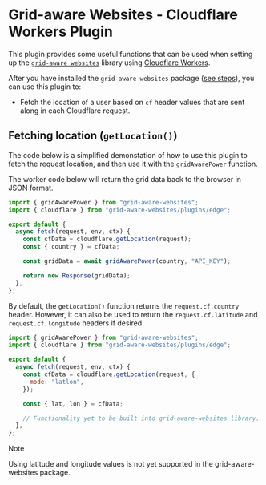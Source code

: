 # Grid-aware Websites - Cloudflare Workers Plugin

This plugin provides some useful functions that can be used when setting up the [`grid-aware websites`](/README.md) library using [Cloudflare Workers](https://workers.cloudflare.com/).

After you have installed the `grid-aware-websites` package ([see steps](/README.md#installing-this-library)), you can use this plugin to:

- Fetch the location of a user based on `cf` header values that are sent along in each Cloudflare request.

## Fetching location (`getLocation()`)

The code below is a simplified demonstation of how to use this plugin to fetch the request location, and then use it with the `gridAwarePower` function.

The worker code below will return the grid data back to the browser in JSON format.

```js
import { gridAwarePower } from "grid-aware-websites";
import { cloudflare } from "grid-aware-websites/plugins/edge";

export default {
  async fetch(request, env, ctx) {
    const cfData = cloudflare.getLocation(request);
    const { country } = cfData;

    const gridData = await gridAwarePower(country, "API_KEY");

    return new Response(gridData);
  },
};
```

By default, the `getLocation()` function returns the `request.cf.country` header. However, it can also be used to return the `request.cf.latitude` and `request.cf.longitude` headers if desired.

```js
import { gridAwarePower } from "grid-aware-websites";
import { cloudflare } from "grid-aware-websites/plugins/edge";

export default {
  async fetch(request, env, ctx) {
    const cfData = cloudflare.getLocation(request, {
      mode: "latlon",
    });

    const { lat, lon } = cfData;

    // Functionality yet to be built into grid-aware-websites library.
  },
};
```

> [!NOTE]
> Using latitude and longitude values is not yet supported in the grid-aware-websites package.
